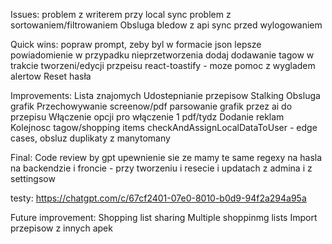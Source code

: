 Issues:
    problem z writerem przy local sync
    problem z sortowaniem/filtrowaniem
    Obsluga bledow z api
    sync przed wylogowaniem

Quick wins:
    popraw prompt, zeby byl w formacie json
    lepsze powiadomienie w przypadku nieprzetworzenia
    dodaj dodawanie tagow w trakcie tworzeni/edycji przpeisu
    react-toastify - moze pomoc z wygladem alertow
    Reset hasła

Improvements:
    Lista znajomych
    Udostepnianie przepisow
    Stalking
    Obsluga grafik
    Przechowywanie screenow/pdf
    parsowanie grafik  przez ai do przepisu
    Włączenie opcji pro
    włączenie 1 pdf/tydz
    Dodanie reklam
    Kolejnosc tagow/shopping items
    checkAndAssignLocalDataToUser - edge cases, obsluz duplikaty z manytomany


Final:
    Code review by gpt
    upewnienie sie ze mamy te same regexy na hasla na backendzie i froncie - przy tworzeniu i resecie i updatach z admina i z settingsow


testy:
https://chatgpt.com/c/67cf2401-07e0-8010-b0d9-94f2a294a95a

Future improvement:
Shopping list sharing
Multiple shoppinmg lists
Import przepisow z innych apek